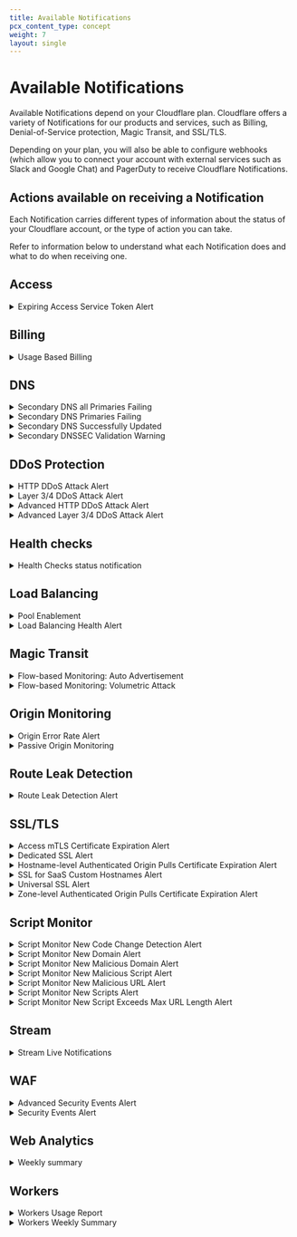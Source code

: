 ```yaml
---
title: Available Notifications
pcx_content_type: concept
weight: 7
layout: single
---
```


# Available Notifications

Available Notifications depend on your Cloudflare plan. Cloudflare offers a variety of Notifications for our products and services, such as Billing, Denial-of-Service protection, Magic Transit, and SSL/TLS.

Depending on your plan, you will also be able to configure webhooks (which allow you to connect your account with external services such as Slack and Google Chat) and PagerDuty to receive Cloudflare Notifications.

## Actions available on receiving a Notification

Each Notification carries different types of information about the status of your Cloudflare account, or the type of action you can take.

Refer to information below to understand what each Notification does and what to do when receiving one.

## Access

<details>
<summary>Expiring Access Service Token Alert</summary>
<div>

**Who is it for?**

Access customers who want to receive a notification when their service token is about to expire.

**Other options / filters**

None.

**Included with**

Purchase of Access.

**What should you do if you receive one?**

Refresh your service token in the [Teams dashboard](https://dash.teams.cloudflare.com/) under **Configuration** > **Service Auth**.

</div>
</details>

## Billing

<details>
<summary>Usage Based Billing</summary>
<div>

**Who is it for?**

Customers who want to receive a notification when usage of a product goes above a set level.

**Other options / filters**

Customers can choose the **Product** they want to be notified about and the threshold that fires the notification. Thresholds depend on the product chosen. For example:

- **Argo Smart Routing**: has **Notify when total bytes of traffic exceeds** as threshold.
- **Load Balancing**: has **Notify when total number of DNS Queries exceeds** as threshold.

**Included with**

Professional plans or higher.

**What should you do if you receive one?**

Review your usage of the product and adjust the configuration and/or increase the alerting threshold.

</div>
</details>

## DNS

<details>
<summary>Secondary DNS all Primaries Failing</summary>
<div>

**Who is it for?**

Enterprise customers who have at least one secondary zone in their account and want to receive a notification if all of their primary nameservers are failing.

**Other options / filters**

None.

**Included with**

Purchase of Secondary DNS.

**What should you do if you receive one?**

1. Confirm that your primary nameservers are up and running.
2. Confirm that the [Access Control Lists (ACLs)](/dns/zone-setups/zone-transfers/access-control-lists/cloudflare-ip-addresses/) on your primary nameservers are configured correctly.
3. Confirm that your primary nameservers are configured correctly in your Cloudflare account (correct IP, port, TSIG).

</div>
</details>

<details>
<summary>Secondary DNS Primaries Failing</summary>
<div>

**Who is it for?**

Enterprise customers who have at least one secondary zone and want to receive a notification if at least one of their primary nameservers is failing.

**Other options / filters**

None.

**Included with**

Purchase of Secondary DNS.

**What should you do if you receive one?**

1. Confirm that the primary nameserver that is failing is up and running.
2. Confirm that the [Access Control Lists (ACLs)](/dns/zone-setups/zone-transfers/access-control-lists/cloudflare-ip-addresses/) on your primary nameservers are configured correctly.
3. Confirm that the primary nameserver that is failing is configured correctly in your Cloudflare account (correct IP, port, TSIG).

</div>
</details>

<details>
<summary>Secondary DNS Successfully Updated</summary>
<div>

**Who is it for?**

Enterprise customers who have at least one secondary zone in their account and want to receive a notification on successful zone transfers.

**Other options / filters**

None.

**Included with**

Purchase of Secondary DNS.

**What should you do if you receive one?**

No action needed. Everything is working correctly.

</div>
</details>

<details>
<summary>Secondary DNSSEC Validation Warning</summary>
<div>

**Who is it for?**

Customers who are using Cloudflare for Secondary DNS and want to receive notifications about failure or success of zone transfers from their primary nameservers.

**Other options / filters**

None.

**Included with**

Enterprise plans.

**What should you do if you receive one?**

Success alerts require no further action. Actions for failure notifications will depend on the type of failure. Possible actions include:

- Checking the Access Control List (ACL) on your primary nameserver.
- Checking if Cloudflare IPs have been [configured correctly on your primary nameserver](/dns/zone-setups/zone-transfers/access-control-lists/cloudflare-ip-addresses/).
- Checking logs on primary nameservers for other errors.

</div>
</details>

## DDoS Protection

<details>
<summary>HTTP DDoS Attack Alert</summary>
<div>

**Who is it for?**

WAF/CDN customers who want to receive a notification when Cloudflare has mitigated an attack.

**Other options / filters**

None.

**Included with**

All Cloudflare plans.

**What should you do if you receive one?**

{{<render file="_ddos.md">}}

</div>
</details>

<details>
<summary>Layer 3/4 DDoS Attack Alert</summary>
<div>

**Who is it for?**

BYOIP customers and Spectrum customers with Network Analytics who want to receive a notification when Cloudflare has mitigated an attack.

**Other options / filters**

None.

**Included with**

Purchase of Magic Transit and/or BYOIP.

**What should you do if you receive one?**

{{<render file="_ddos.md">}}

</div>
</details>

<details>
<summary>Advanced HTTP DDoS Attack Alert</summary>
<div>

**Who is it for?**

WAF/CDN customers with the Advanced DDoS add-on who want to receive a notification when Cloudflare has mitigated an attack with certain characteristics.

**Other options / filters**

- Customers can choose when to trigger a notification. Available filters are:

  - The zones in the account for which they wish to receive notifications.
  - The specific hostnames for which they wish to receive notifications.
  - The minimum requests-per-second rate that will trigger the alert.

**Included with**

Enterprise plans.

**What should you do if you receive one?**

{{<render file="_ddos.md">}}

</div>
</details>

<details>
<summary>Advanced Layer 3/4 DDoS Attack Alert</summary>
<div>

**Who is it for?**

BYOIP and Magic Transit customers with Network Analytics who want to receive a notification when Cloudflare has mitigated an attack with certain characteristics.

**Other options / filters**

- Customers can choose when to trigger a notification. Available filters are:

  - The IP prefixes for which they wish to receive notifications.
  - The specific IP addresses for which they wish to receive notifications.
  - The minimum packets-per-second rate that will trigger the alert.
  - The minimum megabits-per-second rate that will trigger the alert.
  - The protocols for which they wish to receive notifications.

**Included with**

Purchase of Magic Transit and/or BYOIP (Enterprise plans).

**What should you do if you receive one?**

{{<render file="_ddos.md">}}

</div>
</details>

## Health checks

<details>
<summary>Health Checks status notification</summary>
<div>

**Who is it for?**

Customers who want to be warned about changes to server health as determined by [health checks](https://support.cloudflare.com/hc/articles/4404867308429).

**Other options / filters**

Multiple filters available:

- Customers can search for and add health checks from their list of health checks.
- Customers can choose a trigger to fire the notification. Available triggers are:
  - Becomes unhealthy
  - Becomes healthy
  - Becomes either healthy or unhealthy

**Included with**

Pro plans or higher.

**What should you do if you receive one?**

Review your [health check analytics](https://support.cloudflare.com/hc/articles/4404867308429#analytics).

</div>
</details>

## Load Balancing

<details>
<summary>Pool Enablement</summary>
<div>

**Who is it for?**

Customers who want to be warned about status changes (enabled/disabled) in their pools.

**Other options / filters**

Multiple filters available:

- Customers can search for and add pools from their list of pools. 
- Customers can also choose the trigger that fires the notification. Available triggers are:
  - Load Balancing pool enabled
  - Load Balancing pool disabled
  - Load Balancing pool enabled / disabled

**Included with**

All Cloudflare plans with [Load Balancing purchase](/load-balancing/how-to/enable-load-balancing/).

**What should you do if you receive one?**

No direct call to action.

</div>
</details>

<details>
<summary>Load Balancing Health Alert</summary>
<div>

**Who is it for?**

Customers who want to be warned about [changes in health status](/load-balancing/understand-basics/health-details/) in their pools or origins.

**Other options / filters**

Multiple filters available:

- Customers can search for and add pools from their list of pools, as well as **Include future pools** (if all pools are selected). 
- Customers can also choose the trigger that fires the notification. Available options are:
  - *Health status trigger*:
    - Becomes unhealthy or healthy
    - Becomes unhealthy
    - Becomes healthy
  - *Event source trigger*:
    - Health status changes in either pool or origin
    - Health status changes in pool
    - Health status changes in origin

**Included with**

All Cloudflare plans with [Load Balancing purchase](/load-balancing/how-to/enable-load-balancing/).

**What should you do if you receive one?**

Evaluate [load balancing analytics](/load-balancing/reference/load-balancing-analytics/) to review changes in health status over time.

</div>
</details>

## Magic Transit

<details>
<summary>Flow-based Monitoring: Auto Advertisement</summary>
<div>

**Who is it for?**

Magic Transit on-demand customers who use Flow Based Monitoring and want alerts when Magic Transit is automatically enabled.

**Other options / filters**

None.

**Included with**

Purchase of Magic Transit.

**What should you do if you receive one?**

No action is needed. You can [go to the dashboard](https://dash.cloudflare.com/?to=/:account/magic-transit) to review the health and status of your tunnels.

</div>
</details>

<details>
<summary>Flow-based Monitoring: Volumetric Attack</summary>
<div>

**Who is it for?**

Magic Transit On Demand customers who are using Flow Based Monitoring to detect attacks when Magic Transit is disabled.

**Other options / filters**

None.

**Included with**

Purchase of Magic Transit.

**What should you do if you receive one?**

If you do not have auto advertisement enabled, you need to advertise your IP prefixes to enable Magic Transit. For more information, see [Dynamic advertisement](/byoip/about/dynamic-advertisement/).

</div>
</details>

## Origin Monitoring

<details>
<summary>Origin Error Rate Alert</summary>
<div>

**Who is it for?**

Enterprise customers who want to receive a notification when Cloudflare is unable to access their origin server.

**Other options / filters**

Multiple filters available:

- Customers can search and add domains from their list of domains. 
- Customers can also choose the trigger that fires the notification. Available triggers are:
  - Low sensitivity
  - Medium sensitivity
  - High sensitivity
  - Very High sensitivity

**Included with**

Enterprise plans.

**What should you do if you receive one?**

1. Use the link in the Notification you received to see which error codes Cloudflare is seeing from your origin.
2. {{<render file="_errors.md">}}

</div>
</details>

<details>
<summary>Passive Origin Monitoring</summary>
<div>

**Who is it for?**

Any customer who wants to receive a notification when Cloudflare is unable to access their origin.

**Other options / filters**

None.

**Included with**

All Cloudflare plans.

**What should you do if you receive one?**

{{<render file="_errors.md">}}

</div>
</details>

## Route Leak Detection

<details>
<summary>Route Leak Detection Alert</summary>
<div>

**Who is it for?**

BYOIP customers who want to receive a notification when their prefixes are advertised in places they should not be.

**Other options / filters**

None.

**Included with**

Purchase of BYOIP.

**What should you do if you receive one?**

Confirm your traffic is healthy: reach out to your transit providers to ensure you are behaving as expected and ask them to follow up with any providers accepting the unauthorized routes.

</div>
</details>

## SSL/TLS

<details>
<summary>Access mTLS Certificate Expiration Alert</summary>
<div>

**Who is it for?**

Access customers that use client certificates for mutual TLS authentication. 

**Other options / filters**

None.

**Included with**

Access and Cloudflare for SaaS.

**What should you do if you receive one?**

Upload a [renewed certificate](/cloudflare-one/identity/devices/access-integrations/mutual-tls-authentication/#add-mtls-authentication-to-your-access-configuration).

</div>
</details>

<details>
<summary>Dedicated SSL Alert</summary>
<div>

**Who is it for?**

Customers with dedicated certificates that want to be alerted on validation, issuance, renewal, and expiration of certificates.

**Other options / filters**

None.

**Included with**

When a dedicated certificate is validated, issued, renewed, or expired.

**What should you do if you receive one?**

Action only needed if notification is about a certificate that failed to be issued. Refer to [SSL expired or SSL mismatch errors](https://support.cloudflare.com/hc/articles/200170566#h_c1a6e78e-150d-4db6-89ab-eec7cb1ab03f) for more information.

</div>
</details>

<details>
<summary>Hostname-level Authenticated Origin Pulls Certificate Expiration Alert</summary>
<div>

**Who is it for?**

Customers that upload their own certificate to use with hostname-level Authenticated Origin Pull (AOP) to secure connections from Cloudflare to their origin server. 

**Other options / filters**

None.

**Included with**

Authenticated Origin Pull.

**What should you do if you receive one?**

Upload a renewed certificate to use for [hostname-level AOP](/ssl/origin-configuration/authenticated-origin-pull/set-up/#per-hostname--customer-certificates). 

</div>
</details>

<details>
<summary>SSL for SaaS Custom Hostnames Alert</summary>
<div>

**Who is it for?**

Customers with custom hostname certificates who want to receive a notification on validation, issuance, renewal, and expiration of certificates.

For more details around data formatting for webhooks, refer to the [Cloudflare for SaaS docs](/cloudflare-for-saas/security/certificate-management/webhook-definitions/).

**Other options / filters**

None.

**Included with**

Purchase of Cloudflare for SaaS.

**What should you do if you receive one?**

{{<render file="_troubleshoot-ssl.md">}}

</div>
</details>

<details>
<summary>Universal SSL Alert</summary>
<div>

**Who is it for?**

Customers with universal certificates who want to receive a notification on validation, issuance, and renewal of certificates.

**Other options / filters**

None.

**Included with**

All Cloudflare plans.

**What should you do if you receive one?**

{{<render file="_troubleshoot-ssl.md">}}

</div>
</details>

<details>
<summary>Zone-level Authenticated Origin Pulls Certificate Expiration Alert</summary>
<div>

**Who is it for?**
Customers that upload their own certificate to use with zone-level Authenticated Origin Pull (AOP) to secure connections from Cloudflare to their origin server.

**Other options / filters**

None.

**Included with**
Authenticated Origin Pull

**What should you do if you receive one?**
Upload a renewed certificate to use for [zone-level AOP](/ssl/origin-configuration/authenticated-origin-pull/set-up/). 

</div>
</details>

## Script Monitor

<details>
<summary>Script Monitor New Code Change Detection Alert</summary>
<div>

**Who is it for?**

Page Shield customers who want to receive a notification when JavaScript dependencies change in the pages of their domain.

**Other options / filters**

None.

**Included with**

Enterprise plans with paid add-on.

**What should you do if you receive one?**

Investigate to confirm it is an expected change.

</div>
</details>

<details>
<summary>Script Monitor New Domain Alert</summary>
<div>

**Who is it for?**

Page Shield customers who want to receive a notification when JavaScript dependencies from new host domains appear in their domain.

**Other options / filters**

None.

**Included with**

Business plans or higher.

**What should you do if you receive one?**

Investigate to confirm it is an expected change.

</div>
</details>

<details>
<summary>Script Monitor New Malicious Domain Alert</summary>
<div>

**Who is it for?**

Page Shield customers who want to receive a notification when JavaScript dependencies from a known malicious domain appear in their domain.

{{<render file="_script-monitor-detect-malicious-scripts.md">}} <br>

**Other options / filters**

None.

**Included with**

Enterprise plans with paid add-on.

**What should you do if you receive one?**

{{<render file="_script-monitor-review-malicious-scripts.md">}}

</div>
</details>

<details>
<summary>Script Monitor New Malicious Script Alert</summary>
<div>

**Who is it for?**

Page Shield customers who want to receive a notification when Cloudflare classifies JavaScript dependencies in their domain as malicious.

{{<render file="_script-monitor-detect-malicious-scripts.md">}} <br>

**Other options / filters**

None.

**Included with**

Enterprise plans with paid add-on.

**What should you do if you receive one?**

{{<render file="_script-monitor-review-malicious-scripts.md">}}

</div>
</details>

<details>
<summary>Script Monitor New Malicious URL Alert</summary>
<div>

**Who is it for?**

Page Shield customers who want to receive a notification when JavaScript dependencies from a known malicious URL appear in their domain.

{{<render file="_script-monitor-detect-malicious-scripts.md">}} <br>

**Other options / filters**

None.

**Included with**

Enterprise plans with paid add-on.

**What should you do if you receive one?**

{{<render file="_script-monitor-review-malicious-scripts.md">}}

</div>
</details>

<details>
<summary>Script Monitor New Scripts Alert</summary>
<div>

**Who is it for?**

Page Shield customers who want to receive a notification when new JavaScript dependencies appear in their domain.

**Other options / filters**

None.

**Included with**

Business plans or higher.

**What should you do if you receive one?**

Investigate to confirm it is an expected change.

</div>
</details>

<details>
<summary>Script Monitor New Script Exceeds Max URL Length Alert</summary>
<div>

**Who is it for?**

Page Shield customers who want to receive a notification when a script's URL exceeds the maximum allowed length.

**Other options / filters**

None.

**Included with**

Business plans or higher.

**What should you do if you receive one?**

Manually check the script.

</div>
</details>

## Stream

<details>
<summary>Stream Live Notifications</summary>
<div>

**Who is it for?**

Customers who are using Stream and want to receive webhooks with the status of their videos.

**Other options / filters**

Customers can input Stream Live IDs to receive notifications only about those inputs. If left blank, customers will receive a list for all inputs. 

The following input states will fire notifications. Customers can toggle them on or off:

- `live_input.connected`
- `Live_input.disconnected`

**Included with**

Stream subscription.

**What should you do if you receive one?**

Stream notifications are entirely customizable by the customer. Action will depend on the customizations enabled.

</div>
</details>

## WAF

<details>
<summary>Advanced Security Events Alert</summary>
<div>

**Who is it for?**

Enterprise customers who want to receive alerts about spikes in specific services that generate log entries in firewall events.

For more information, refer to [WAF alerts](/waf/alerts/).

**Other options / filters**

Customers can search for and add domains from their list of enterprise zones. Customers also have to choose which services the alert should monitor (Managed Firewall, Rate Limiting, etc.).

**Included with**

Enterprise plans.

**What should you do if you receive one?**

Review the information in [Firewall Analytics](/waf/analytics/paid-plans/) to identify any possible attack or misconfiguration.

</div>
</details>

<details>
<summary>Security Events Alert</summary>
<div>

**Who is it for?**

Business and Enterprise customers who want to receive alerts about spikes across all services that generate log entries in firewall events.

For more information, refer to [WAF alerts](/waf/alerts/).

**Other options / filters**

Customers can search for and add domains from their list of business or enterprise zones. The notification will be sent for the domains chosen.

**Included with**

Business and Enterprise plans.

**What should you do if you receive one?**

Review the information in [Firewall Analytics](/waf/analytics/paid-plans/) to identify any possible attack or misconfiguration.

</div>
</details>

## Web Analytics

<details>
<summary>Weekly summary</summary>
<div>

**Who is it for?**

Customers using Web Analytics to monitor their website's performance.

**Other options / filters**

None.

**Included with**

All plans.

**What should you do if you receive one?**

No action required. This notification is a weekly summary with reports from your Web Analytics account. Refer to [Notifications](https://dash.cloudflare.com/?to=/:account/notifications) in the Cloudflare dashboard to refine your notifications settings.

</div>
</details>

## Workers

<details>
<summary>Workers Usage Report</summary>
<div>

**Who is it for?**

Developers using Workers, especially those on the Unbound usage model.

**Other options / filters**

None.

**Included with**

Workers subscription (free or paid).

**What should you do if you receive one?**

Check any recent changes to your script or its external dependencies. Usage reports inform users of a sharp increase (25% or more) in key metrics like CPU time.

</div>
</details>

<details>
<summary>Workers Weekly Summary</summary>
<div>

**Who is it for?**

Developers using Workers.

**Other options / filters**

None.

**Included with**

Workers subscription (free or paid).

**What should you do if you receive one?**

No action is usually required. This notification gives users a high-level overview of their key Workers’ metrics without having to check the dashboard. Possible metrics include account usage and per-worker usage.

</div>
</details>

